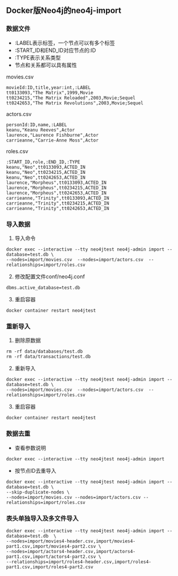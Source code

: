 ## **Docker版Neo4j的neo4j-import**

### 数据文件

- :LABEL表示标签，一个节点可以有多个标签
- :START_ID和END_ID对应节点的:ID
- :TYPE表示关系类型
- 节点和关系都可以具有属性

movies.csv

```
movieId:ID,title,year:int,:LABEL
tt0133093,"The Matrix",1999,Movie
tt0234215,"The Matrix Reloaded",2003,Movie;Sequel
tt0242653,"The Matrix Revolutions",2003,Movie;Sequel
```

actors.csv

```
personId:ID,name,:LABEL
keanu,"Keanu Reeves",Actor
laurence,"Laurence Fishburne",Actor
carrieanne,"Carrie-Anne Moss",Actor
```

roles.csv

```
:START_ID,role,:END_ID,:TYPE
keanu,"Neo",tt0133093,ACTED_IN
keanu,"Neo",tt0234215,ACTED_IN
keanu,"Neo",tt0242653,ACTED_IN
laurence,"Morpheus",tt0133093,ACTED_IN
laurence,"Morpheus",tt0234215,ACTED_IN
laurence,"Morpheus",tt0242653,ACTED_IN
carrieanne,"Trinity",tt0133093,ACTED_IN
carrieanne,"Trinity",tt0234215,ACTED_IN
carrieanne,"Trinity",tt0242653,ACTED_IN
```

### 导入数据

1. 导入命令

```
docker exec --interactive --tty neo4jtest neo4j-admin import --database=test.db \
--nodes=import/movies.csv  --nodes=import/actors.csv  --relationships=import/roles.csv
```

2. 修改配置文件conf/neo4j.conf

```
dbms.active_database=test.db
```

3. 重启容器

```
docker container restart neo4jtest
```

### 重新导入

1. 删除原数据

```
rm -rf data/databases/test.db
rm -rf data/transactions/test.db
```

2. 重新导入

```
docker exec --interactive --tty neo4jtest neo4j-admin import --database=test.db \
--nodes=import/movies.csv  --nodes=import/actors.csv  --relationships=import/roles.csv
```

3. 重启容器

```
docker container restart neo4jtest
```

### 数据去重

- 查看参数说明

```
docker exec --interactive --tty neo4jtest neo4j-admin import
```

- 按节点ID去重导入

```
docker exec --interactive --tty neo4jtest neo4j-admin import --database=test.db \
--skip-duplicate-nodes \
--nodes=import/movies.csv --nodes=import/actors.csv --relationships=import/roles.csv
```

### 表头单独导入及多文件导入

```
docker exec --interactive --tty neo4jtest neo4j-admin import --database=test.db  \
--nodes=import/movies4-header.csv,import/movies4-part1.csv,import/movies4-part2.csv \
--nodes=import/actors4-header.csv,import/actors4-part1.csv,import/actors4-part2.csv \
--relationships=import/roles4-header.csv,import/roles4-part1.csv,import/roles4-part2.csv
```